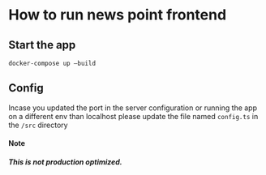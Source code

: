 # How to run news point frontend

## Start the app
```
docker-compose up –build
```

## Config
Incase you updated the port in the server configuration or running the app on a different env than localhost please update the file named `config.ts` in the `/src`  directory


#### Note
##### This is not production optimized.